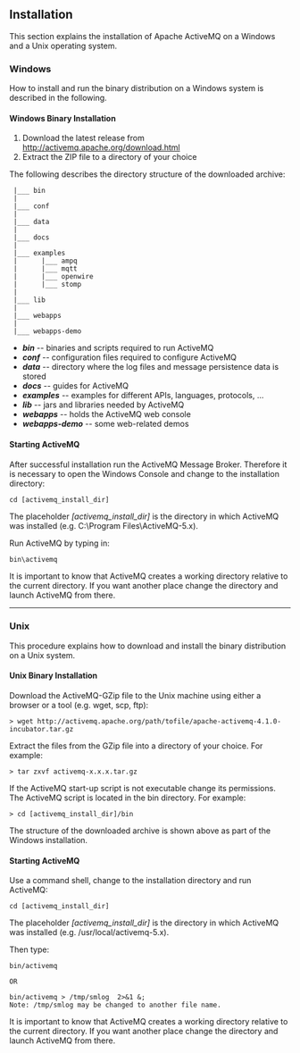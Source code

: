 ## Installation
This section explains the installation of Apache ActiveMQ on a Windows and a Unix operating system.

### Windows
How to install and run the binary distribution on a Windows system is described in the following.

#### Windows Binary Installation
 1. Download the latest release from http://activemq.apache.org/download.html
 2. Extract the ZIP file to a directory of your choice

The following describes the directory structure of the downloaded archive: 

     |___ bin
     |
     |___ conf
     |
     |___ data
     |
     |___ docs
     |
     |___ examples
     |      |___ ampq
     |      |___ mqtt
     |      |___ openwire
     |      |___ stomp
     |
     |___ lib
     |
     |___ webapps
     |
     |___ webapps-demo

 - ***bin*** -- binaries and scripts required to run ActiveMQ
 - ***conf*** -- configuration files required to configure ActiveMQ
 - ***data*** -- directory where the log files and message persistence data is stored
 - ***docs*** -- guides for ActiveMQ
 - ***examples*** -- examples for different APIs, languages, protocols, ...
 - ***lib*** -- jars and libraries needed by ActiveMQ
 - ***webapps*** -- holds the ActiveMQ web console
 - ***webapps-demo*** -- some web-related demos
 
#### Starting ActiveMQ
After successful installation run the ActiveMQ Message Broker. Therefore it is necessary to open the Windows Console and change to the installation directory:

    cd [activemq_install_dir]

The placeholder *[activemq_install_dir]* is the directory in which ActiveMQ was installed (e.g. C:\Program Files\ActiveMQ-5.x). 

Run ActiveMQ by typing in:

    bin\activemq

It is important to know that ActiveMQ creates a working directory relative to the current directory. If you want another place change the directory and launch ActiveMQ from there. 
 
----------

### Unix
This procedure explains how to download and install the binary distribution on a Unix system.

#### Unix Binary Installation
Download the ActiveMQ-GZip file to the Unix machine using either a browser or a tool (e.g. wget, scp, ftp):

    > wget http://activemq.apache.org/path/tofile/apache-activemq-4.1.0-incubator.tar.gz

Extract the files from the GZip file into a directory of your choice. For example:

    > tar zxvf activemq-x.x.x.tar.gz

If the ActiveMQ start-up script is not executable change its permissions. The ActiveMQ script is located in the bin directory. For example:

    > cd [activemq_install_dir]/bin
    
The structure of the downloaded archive is shown above as part of the Windows installation. 

#### Starting ActiveMQ
Use a command shell, change to the installation directory and run ActiveMQ:

    cd [activemq_install_dir]

The placeholder *[activemq_install_dir]* is the directory in which ActiveMQ was installed (e.g. /usr/local/activemq-5.x).

Then type:

    bin/activemq
    
    OR
    
    bin/activemq > /tmp/smlog  2>&1 &;
    Note: /tmp/smlog may be changed to another file name.
    
It is important to know that ActiveMQ creates a working directory relative to the current directory. If you want another place change the directory and launch ActiveMQ from there.